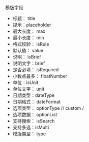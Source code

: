 模版字段

- 标题： title
- 提示：placeholder
- 最大长度： max
- 最小长度： min
- 格式校验： isRule
- 默认值： value
- 说明： isBrief
- 说明文字：brief
- 是否必填： isRequired
- 小数点最多： floatNumber
- 单位：isUnit
- 单位文字： unit
- 日期类型：dateType
- 日期格式： dateFormat
- 选项类型： optionType // custom / 
- 选项数据： optionList
- 支持搜索： isSearch
- 支持多选：isMulti
- 模版类型： type

